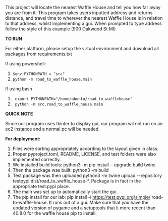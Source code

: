 This project will locate the nearest Waffle House and tell you how far away you are from it.  This program takes users inputted address and returns distance, and travel time to wherever the nearest Waffle House is in relation to that address, whilst implementing a gui.  When prompted to type address follow the style of this example (900 Oakwood St MI)

**TO RUN**

For either platform, please setup the virtual environment and download all packages from requirements.txt
   
If using powershell:
1. ```$env:PYTHONPATH = "src"```
2. ```python -m road_to_waffle_house.main```
   
If using bash
1. ``` export PYTHONPATH="/home/ubuntu/road_to_wafflehouse"```
2. ``` python -m src.road_to_waffle_house.main```

**QUICK NOTE**

Since our program uses tkinter to display gui, our program wil not run on an ec2 instance and a normal pc will be needed.

**For deployment:**
1. Files were sorting appropriately according to the layout given in class.
2. Proper pyproject.toml, README, LICENSE, and test folders were also implemented correctly.
3. We installed build tools: python3 -m pip install --upgrade build twine
4.  Then the package was built: python3 -m build
5.  Test package was then uploaded  python3 -m twine upload --repository testpypi dist/road_to_waffle_house-*.  Package is in fact in the appropriate test.pypi place.
6.  The main was set up to automatically start the gui.
7.  The pip install for our lab: pip install -i https://test.pypi.org/simple/ road-to-waffle-house.  It runs out of a gui.  Make sure that you have the updated version of pygame and a setuptools that it more recent than 40.8.0 for the waffle house pip to install.